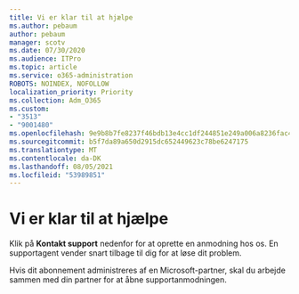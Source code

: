 ```yaml
---
title: Vi er klar til at hjælpe
ms.author: pebaum
author: pebaum
manager: scotv
ms.date: 07/30/2020
ms.audience: ITPro
ms.topic: article
ms.service: o365-administration
ROBOTS: NOINDEX, NOFOLLOW
localization_priority: Priority
ms.collection: Adm_O365
ms.custom:
- "3513"
- "9001480"
ms.openlocfilehash: 9e9b8b7fe8237f46bdb13e4cc1df244851e249a006a8236fac465240eb10ea3e
ms.sourcegitcommit: b5f7da89a650d2915dc652449623c78be6247175
ms.translationtype: MT
ms.contentlocale: da-DK
ms.lasthandoff: 08/05/2021
ms.locfileid: "53989851"
---
```

# <a name="were-here-to-help"></a>Vi er klar til at hjælpe

Klik på **Kontakt support** nedenfor for at oprette en anmodning hos os. En supportagent vender snart tilbage til dig for at løse dit problem.

Hvis dit abonnement administreres af en Microsoft-partner, skal du arbejde sammen med din partner for at åbne supportanmodningen.